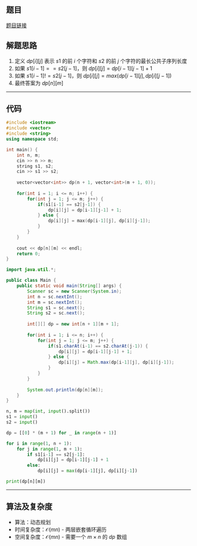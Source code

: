 ## 题目
[题目链接](https://www.nowcoder.com/practice/672ab5e541c64e4b9d11f66011059498?tpId=308&tqId=2357875&sourceUrl=/exam/oj&channenl=wgithub&fromPut=wgithub)

## 解题思路

1. 定义 $dp[i][j]$ 表示 $s1$ 的前 $i$ 个字符和 $s2$ 的前 $j$ 个字符的最长公共子序列长度
2. 如果 $s1[i-1] == s2[j-1]$，则 $dp[i][j] = dp[i-1][j-1] + 1$
3. 如果 $s1[i-1] != s2[j-1]$，则 $dp[i][j] = max(dp[i-1][j], dp[i][j-1])$
4. 最终答案为 $dp[n][m]$

---

## 代码

```c++ []
#include <iostream>
#include <vector>
#include <string>
using namespace std;

int main() {
    int n, m;
    cin >> n >> m;
    string s1, s2;
    cin >> s1 >> s2;
    
    vector<vector<int>> dp(n + 1, vector<int>(m + 1, 0));
    
    for(int i = 1; i <= n; i++) {
        for(int j = 1; j <= m; j++) {
            if(s1[i-1] == s2[j-1]) {
                dp[i][j] = dp[i-1][j-1] + 1;
            } else {
                dp[i][j] = max(dp[i-1][j], dp[i][j-1]);
            }
        }
    }
    
    cout << dp[n][m] << endl;
    return 0;
}
```
```java []
import java.util.*;

public class Main {
    public static void main(String[] args) {
        Scanner sc = new Scanner(System.in);
        int n = sc.nextInt();
        int m = sc.nextInt();
        String s1 = sc.next();
        String s2 = sc.next();
        
        int[][] dp = new int[n + 1][m + 1];
        
        for(int i = 1; i <= n; i++) {
            for(int j = 1; j <= m; j++) {
                if(s1.charAt(i-1) == s2.charAt(j-1)) {
                    dp[i][j] = dp[i-1][j-1] + 1;
                } else {
                    dp[i][j] = Math.max(dp[i-1][j], dp[i][j-1]);
                }
            }
        }
        
        System.out.println(dp[n][m]);
    }
}
```
```python []
n, m = map(int, input().split())
s1 = input()
s2 = input()

dp = [[0] * (m + 1) for _ in range(n + 1)]

for i in range(1, n + 1):
    for j in range(1, m + 1):
        if s1[i-1] == s2[j-1]:
            dp[i][j] = dp[i-1][j-1] + 1
        else:
            dp[i][j] = max(dp[i-1][j], dp[i][j-1])

print(dp[n][m])
```

---

## 算法及复杂度
- 算法：动态规划
- 时间复杂度：$\mathcal{O}(mn)$ - 两层嵌套循环遍历
- 空间复杂度：$\mathcal{O}(mn)$ - 需要一个 $m×n$ 的 $dp$ 数组
`````
